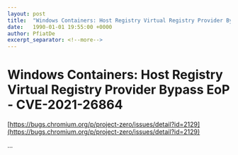 ```yaml
---
layout: post
title:  "Windows Containers: Host Registry Virtual Registry Provider Bypass EoP - CVE-2021-26864"
date:   1990-01-01 19:55:00 +0000
author: PfiatDe
excerpt_separator: <!--more-->
---
```


# Windows Containers: Host Registry Virtual Registry Provider Bypass EoP - CVE-2021-26864

[https://bugs.chromium.org/p/project-zero/issues/detail?id=2129](https://bugs.chromium.org/p/project-zero/issues/detail?id=2129)

...
<!--more-->

